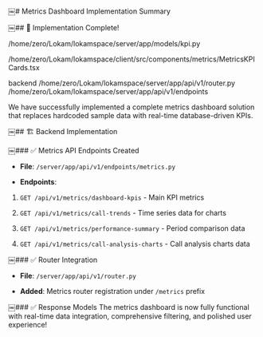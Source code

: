 

​￼# Metrics Dashboard Implementation Summary

  

​￼## 🎯 Implementation Complete!

  



/home/zero/Lokam/lokamspace/server/app/models/kpi.py

/home/zero/Lokam/lokamspace/client/src/components/metrics/MetricsKPICards.tsx

backend
/home/zero/Lokam/lokamspace/server/app/api/v1/router.py
/home/zero/Lokam/lokamspace/server/app/api/v1/endpoints


We have successfully implemented a complete metrics dashboard solution that replaces hardcoded sample data with real-time database-driven KPIs.

  

​￼## 🏗️ Backend Implementation

  

​￼### ✅ Metrics API Endpoints Created

- **File**: `/server/app/api/v1/endpoints/metrics.py`

- **Endpoints**:

1. `GET /api/v1/metrics/dashboard-kpis` - Main KPI metrics

2. `GET /api/v1/metrics/call-trends` - Time series data for charts

3. `GET /api/v1/metrics/performance-summary` - Period comparison data

4. `GET /api/v1/metrics/call-analysis-charts` - Call analysis charts data

  

​￼### ✅ Router Integration

- **File**: `/server/app/api/v1/router.py`

- **Added**: Metrics router registration under `/metrics` prefix

  

​￼### ✅ Response Models
The metrics dashboard is now fully functional with real-time data integration, comprehensive filtering, and polished user experience!